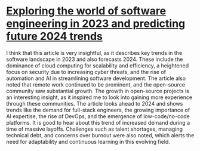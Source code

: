 # [Exploring the world of software engineering in 2023 and predicting future 2024 trends](https://medium.com/@vaheedsk36/2023-software-engineering-safari-trailblazing-through-code-canyon-and-forecasting-2024-horizons-c4fb185d1eaa)

I think that this article is very insightful, as it describes key trends in the software landscape in 2023 and also forecasts 2024. These include the dominance of cloud computing for scalability and efficiency, a heightened focus on security due to increasing cyber threats, and the rise of automation and AI in streamlining software development. The article also noted that remote work continued to be prominent, and the open-source community saw substantial growth. The growth in open-source projects is an interesting insight, as it inspired me to look into gaining more experience through these communities. The article looks ahead to 2024 and shows trends like the demand for full-stack engineers, the growing importance of AI expertise, the rise of DevOps, and the emergence of low-code/no-code platforms. It is good to hear about this trend of increased demand during a time of massive layoffs. Challenges such as talent shortages, managing technical debt, and concerns over burnout were also noted, which alerts the need for adaptability and continuous learning in this evolving field.